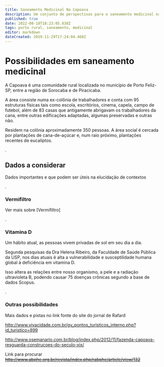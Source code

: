 ```yaml
---
title: Saneamento Medicinal Na Capoava
description: Um conjunto de perspectivas para o saneamento medicinal na Capoava
published: true
date: 2022-08-18T18:23:05.638Z
tags: porto rural, saneamento, medicinal
editor: markdown
dateCreated: 2019-11-29T17:24:04.468Z
---
```


# Possibilidades em saneamento medicinal
A Capoava é uma comunidade rural localizada no município de Porto Feliz-SP, entre a região de Sorocaba e de Piracicaba.

A área consiste numa ex-colônia de trabalhadores e conta com 95 estruturas físicas tais como escola, escritórios, cinema, capela, campo de futebol, além de 83 casas que antigamente abrigavam os trabalhadores da cana, entre outras edificações adaptadas, algumas preservadas e outras não.

Residem na colônia aproximadamente 350 pessoas. A área social é cercada por plantações de cana-de-açúcar e, num raio próximo, plantações recentes de eucaliptos.

.
## Dados a considerar
Dados importantes e que podem ser úteis na elucidação de contextos

.
### Vermifiltro

Ver mais sobre [Vermifiltro]

.
### Vitamina D
Um hábito atual, as pessoas vivem privadas de sol em seu dia a dia.

Segunda pesquisas da Dra Helena Ribeiro, da Faculdade de Saúde Pública da USP, nos dias atuais é alta a vulnerabilidade e susceptilidade humana global à deficiência em vitamina D.

Isso altera as relações entre nosso organismo, a pele e a radiação ultravioleta B, podendo causar 75 doenças crônicas segundo a base de dados Scopus.

.
### Outras possibilidades



Mais dados e pistas no link fonte do site do jornal de Rafard

http://www.vivacidade.com.br/gv_pontos_turisticos_interno.php?id_turistico=899

http://www.osemanario.com.br/blog/index.php/2012/11/fazenda-capoava-resguarda-construcoes-do-seculo-xix/


Link para procurar
~~http://www.abphe.org.br/revista/index.php/rabphe/article/view/132~~
